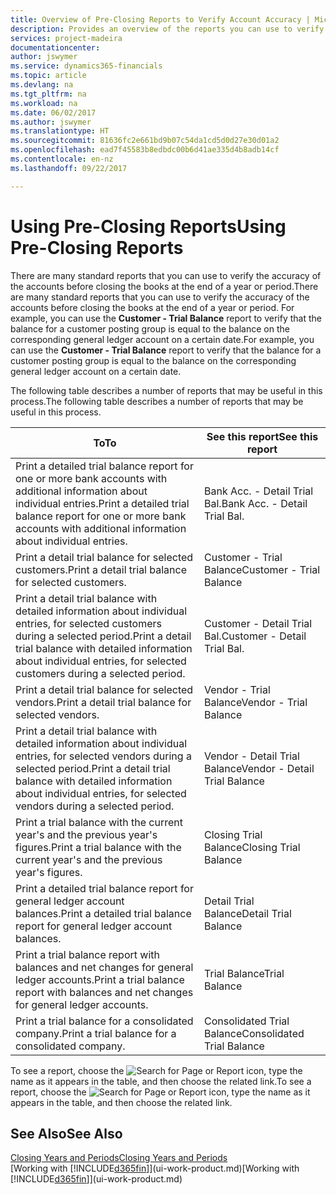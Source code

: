 ```yaml
---
title: Overview of Pre-Closing Reports to Verify Account Accuracy | Microsoft Docs
description: Provides an overview of the reports you can use to verify the accuracy of accounts before closing the books at the end of a year or period.
services: project-madeira
documentationcenter: 
author: jswymer
ms.service: dynamics365-financials
ms.topic: article
ms.devlang: na
ms.tgt_pltfrm: na
ms.workload: na
ms.date: 06/02/2017
ms.author: jswymer
ms.translationtype: HT
ms.sourcegitcommit: 81636fc2e661bd9b07c54da1cd5d0d27e30d01a2
ms.openlocfilehash: ead7f45583b8edbdc00b6d41ae335d4b8adb14cf
ms.contentlocale: en-nz
ms.lasthandoff: 09/22/2017

---
```

# <a name="using-pre-closing-reports"></a><span data-ttu-id="ac4e2-103">Using Pre-Closing Reports</span><span class="sxs-lookup"><span data-stu-id="ac4e2-103">Using Pre-Closing Reports</span></span>
<span data-ttu-id="ac4e2-104">There are many standard reports that you can use to verify the accuracy of the accounts before closing the books at the end of a year or period.</span><span class="sxs-lookup"><span data-stu-id="ac4e2-104">There are many standard reports that you can use to verify the accuracy of the accounts before closing the books at the end of a year or period.</span></span> <span data-ttu-id="ac4e2-105">For example, you can use the **Customer - Trial Balance** report to verify that the balance for a customer posting group is equal to the balance on the corresponding general ledger account on a certain date.</span><span class="sxs-lookup"><span data-stu-id="ac4e2-105">For example, you can use the **Customer - Trial Balance** report to verify that the balance for a customer posting group is equal to the balance on the corresponding general ledger account on a certain date.</span></span>

<span data-ttu-id="ac4e2-106">The following table describes a number of reports that may be useful in this process.</span><span class="sxs-lookup"><span data-stu-id="ac4e2-106">The following table describes a number of reports that may be useful in this process.</span></span>

| <span data-ttu-id="ac4e2-107">To</span><span class="sxs-lookup"><span data-stu-id="ac4e2-107">To</span></span> | <span data-ttu-id="ac4e2-108">See this report</span><span class="sxs-lookup"><span data-stu-id="ac4e2-108">See this report</span></span> |
| --- | --- |
| <span data-ttu-id="ac4e2-109">Print a detailed trial balance report for one or more bank accounts with additional information about individual entries.</span><span class="sxs-lookup"><span data-stu-id="ac4e2-109">Print a detailed trial balance report for one or more bank accounts with additional information about individual entries.</span></span> |<span data-ttu-id="ac4e2-110">Bank Acc. - Detail Trial Bal.</span><span class="sxs-lookup"><span data-stu-id="ac4e2-110">Bank Acc. - Detail Trial Bal.</span></span> |
| <span data-ttu-id="ac4e2-111">Print a detail trial balance for selected customers.</span><span class="sxs-lookup"><span data-stu-id="ac4e2-111">Print a detail trial balance for selected customers.</span></span> |<span data-ttu-id="ac4e2-112">Customer - Trial Balance</span><span class="sxs-lookup"><span data-stu-id="ac4e2-112">Customer - Trial Balance</span></span> |
| <span data-ttu-id="ac4e2-113">Print a detail trial balance with detailed information about individual entries, for selected customers during a selected period.</span><span class="sxs-lookup"><span data-stu-id="ac4e2-113">Print a detail trial balance with detailed information about individual entries, for selected customers during a selected period.</span></span> |<span data-ttu-id="ac4e2-114">Customer - Detail Trial Bal.</span><span class="sxs-lookup"><span data-stu-id="ac4e2-114">Customer - Detail Trial Bal.</span></span> |
| <span data-ttu-id="ac4e2-115">Print a detail trial balance for selected vendors.</span><span class="sxs-lookup"><span data-stu-id="ac4e2-115">Print a detail trial balance for selected vendors.</span></span> |<span data-ttu-id="ac4e2-116">Vendor - Trial Balance</span><span class="sxs-lookup"><span data-stu-id="ac4e2-116">Vendor - Trial Balance</span></span> |
| <span data-ttu-id="ac4e2-117">Print a detail trial balance with detailed information about individual entries, for selected vendors during a selected period.</span><span class="sxs-lookup"><span data-stu-id="ac4e2-117">Print a detail trial balance with detailed information about individual entries, for selected vendors during a selected period.</span></span> |<span data-ttu-id="ac4e2-118">Vendor - Detail Trial Balance</span><span class="sxs-lookup"><span data-stu-id="ac4e2-118">Vendor - Detail Trial Balance</span></span> |
| <span data-ttu-id="ac4e2-119">Print a trial balance with the current year's and the previous year's figures.</span><span class="sxs-lookup"><span data-stu-id="ac4e2-119">Print a trial balance with the current year's and the previous year's figures.</span></span> |<span data-ttu-id="ac4e2-120">Closing Trial Balance</span><span class="sxs-lookup"><span data-stu-id="ac4e2-120">Closing Trial Balance</span></span> |
| <span data-ttu-id="ac4e2-121">Print a detailed trial balance report for general ledger account balances.</span><span class="sxs-lookup"><span data-stu-id="ac4e2-121">Print a detailed trial balance report for general ledger account balances.</span></span> |<span data-ttu-id="ac4e2-122">Detail Trial Balance</span><span class="sxs-lookup"><span data-stu-id="ac4e2-122">Detail Trial Balance</span></span> |
| <span data-ttu-id="ac4e2-123">Print a trial balance report with balances and net changes for general ledger accounts.</span><span class="sxs-lookup"><span data-stu-id="ac4e2-123">Print a trial balance report with balances and net changes for general ledger accounts.</span></span> |<span data-ttu-id="ac4e2-124">Trial Balance</span><span class="sxs-lookup"><span data-stu-id="ac4e2-124">Trial Balance</span></span> |
| <span data-ttu-id="ac4e2-125">Print a trial balance for a consolidated company.</span><span class="sxs-lookup"><span data-stu-id="ac4e2-125">Print a trial balance for a consolidated company.</span></span> |<span data-ttu-id="ac4e2-126">Consolidated Trial Balance</span><span class="sxs-lookup"><span data-stu-id="ac4e2-126">Consolidated Trial Balance</span></span> |

<span data-ttu-id="ac4e2-127">To see a report, choose the ![Search for Page or Report](media/ui-search/search_small.png "Search for Page or Report icon") icon, type the name as it appears in the table, and then choose the related link.</span><span class="sxs-lookup"><span data-stu-id="ac4e2-127">To see a report, choose the ![Search for Page or Report](media/ui-search/search_small.png "Search for Page or Report icon") icon, type the name as it appears in the table, and then choose the related link.</span></span>

## <a name="see-also"></a><span data-ttu-id="ac4e2-128">See Also</span><span class="sxs-lookup"><span data-stu-id="ac4e2-128">See Also</span></span>
[<span data-ttu-id="ac4e2-129">Closing Years and Periods</span><span class="sxs-lookup"><span data-stu-id="ac4e2-129">Closing Years and Periods</span></span>](year-close-years-periods.md)  
<span data-ttu-id="ac4e2-130">[Working with [!INCLUDE[d365fin](includes/d365fin_md.md)]](ui-work-product.md)</span><span class="sxs-lookup"><span data-stu-id="ac4e2-130">[Working with [!INCLUDE[d365fin](includes/d365fin_md.md)]](ui-work-product.md)</span></span>


